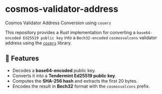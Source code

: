 # cosmos-validator-address
Cosmos Validator Address Conversion using `cosmrs`

This repository provides a Rust implementation for converting a `base64-encoded Ed25519 public key` into a `Bech32-encoded` `cosmosvalcons` validator address using the [`cosmrs`](https://docs.rs/cosmrs/latest/cosmrs/) library.

## 📌 Features
- Decodes a **base64-encoded** public key.
- Converts it into a **Tendermint Ed25519 public key**.
- Computes the **SHA-256 hash** and extracts the first 20 bytes.
- Encodes the result in **Bech32** format with the `cosmosvalcons` prefix.
